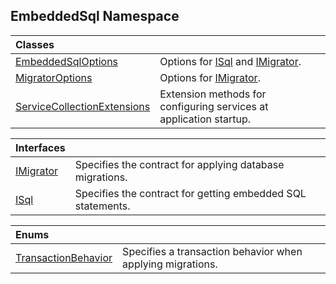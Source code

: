 ## EmbeddedSql Namespace

| Classes | |
| :--- | :--- |
| [EmbeddedSqlOptions](EmbeddedSql.EmbeddedSqlOptions.md 'EmbeddedSql.EmbeddedSqlOptions') | Options for [ISql](EmbeddedSql.ISql.md 'EmbeddedSql.ISql') and [IMigrator](EmbeddedSql.IMigrator.md 'EmbeddedSql.IMigrator'). |
| [MigratorOptions](EmbeddedSql.MigratorOptions.md 'EmbeddedSql.MigratorOptions') | Options for [IMigrator](EmbeddedSql.IMigrator.md 'EmbeddedSql.IMigrator'). |
| [ServiceCollectionExtensions](EmbeddedSql.ServiceCollectionExtensions.md 'EmbeddedSql.ServiceCollectionExtensions') | Extension methods for configuring services at application startup. |

| Interfaces | |
| :--- | :--- |
| [IMigrator](EmbeddedSql.IMigrator.md 'EmbeddedSql.IMigrator') | Specifies the contract for applying database migrations. |
| [ISql](EmbeddedSql.ISql.md 'EmbeddedSql.ISql') | Specifies the contract for getting embedded SQL statements. |

| Enums | |
| :--- | :--- |
| [TransactionBehavior](EmbeddedSql.TransactionBehavior.md 'EmbeddedSql.TransactionBehavior') | Specifies a transaction behavior when applying migrations. |
